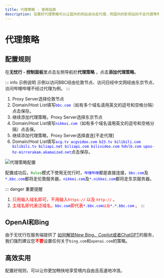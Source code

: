```yaml
---
title: 代理策略 - 使用指南
description: 设置好代理策略可以让国外的网站自动走代理，而国内的影视站则不走代理等等。
---
```


# 代理策略

## 配置规则

在**无忧行 - 控制面板**里点击左侧导航栏**代理策略** ，点击**添加代理策略**。

::: info 示例说明
示例以访问BBC经由伦敦节点、访问日经中文网经由东京节点、访问哔哩哔哩不经过代理为例。
:::

1. Proxy Server选择伦敦节点
2. Domain/Host List填写<span style="color:blue;">`bbc.com`</span>（如有多个域名请用英文的逗号和空格分隔）点击保存。
3. 继续添加代理策略，Proxy Server选择东京节点
4. Domain/Host List填写<span style="color:blue;">`nikkei.com`</span>（如有多个域名请用英文的逗号和空格分隔）点击保。
5. 继续添加代理策略，Proxy Server选择直连\[不走代理]
6. Domain/Host List填写<span style="color:blue;">`acg.tv acgvideo.com b23.tv bilibili.com bilibili.tv biliapi.net biliapi.com bilivideo.com hdslb.com upos-hz-mirrorakam.akamaized.net`</span>点击保存。

![代理策略配置](/images/image_spaces_2FtaiByLw8cj0IZKJTlaiM_2Fuploads_2F5RzPsyUBc5EyBgkQyZ9h_2Fimage_3.png)

配置成功后，<span style="color:green;">`Rules`</span>模式下使用无忧行时，<span style="color:blue;">`哔哩哔哩`</span>都是直接连接，<span style="color:blue;">`bbc.com`</span>及<span style="color:blue;">`*.bbc.com`</span>都将走伦敦服务器，<span style="color:blue;">`nikkei.com`</span>及<span style="color:blue;">`*.nikkei.com`</span>都将走东京服务器。

::: danger 重要提醒
1. <span style="color:red;">只用输入域名即可，不用输入</span><span style="color:red;">`https://`</span> <span style="color:red;"></span><span style="color:red;">以及</span> <span style="color:red;"></span><span style="color:red;">`http://`</span> <span style="color:red;"></span><span style="color:red;">。</span>
2. <span style="color:red;">主域名即代表泛域名，</span><span style="color:blue;">`bbc.com`</span><span style="color:red;">即代表</span><span style="color:blue;">`*.bbc.com`</span><span style="color:red;">`以及`</span><span style="color:blue;">`*.*.bbc.com`</span> <span style="color:red;">。</span>
:::

## OpenAI和Bing

由于无忧行在服务端提供了 [如何解锁New Bing、Copilot或者ChatGPT](/guide/chatgpt-access)的服务，我们强烈建议您<span style="color:red;">**不要**</span>设置任何关于`bing.com`和`openai.com`的策略。

## 高效实用

配置好规则，可以让你更加畅快地享受境内自由且高速地冲浪。
